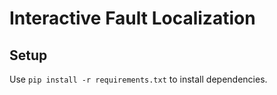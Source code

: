 # Interactive Fault Localization

## Setup

Use `pip install -r requirements.txt` to install dependencies.
